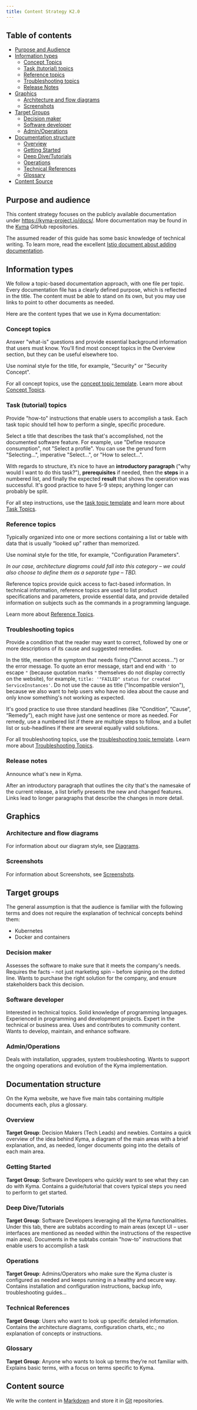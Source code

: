 ```yaml
---
title: Content Strategy K2.0 
---
```


## Table of contents

- [Purpose and Audience](#purpose-and-audience)
- [Information types](#information-types)
  - [Concept Topics](#concept-topics)
  - [Task (tutorial) topics](#task-tutorial-topics)
  - [Reference topics](#reference-topics)
  - [Troubleshooting topics](#troubleshooting-topics)
  - [Release Notes](#release-notes)
- [Graphics](#graphics)
  - [Architecture and flow diagrams](#architecture-and-flow-diagrams)
  - [Screenshots](#screenshots)
- [Target Groups](#target-groups)
  - [Decision maker](#decision-maker)
  - [Software developer](#software-developer)
  - [Admin/Operations](#adminoperations)
- [Documentation structure](#documentation-structure)
  - [Overview](#overview)
  - [Getting Started](#getting-started)
  - [Deep Dive/Tutorials](#deep-divetutorials)
  - [Operations](#operations)
  - [Technical References](#technical-references)
  - [Glossary](#glossary)
- [Content Source](#content-source)

## Purpose and audience

This content strategy focuses on the publicly available documentation under https://kyma-project.io/docs/.
More documentation may be found in the [Kyma](https://github.com/kyma-project/kyma) GitHub repositories.

The assumed reader of this guide has some basic knowledge of technical writing. To learn more, read the excellent [Istio document about adding documentation](https://istio.io/latest/docs/releases/contribute/add-content/).

## Information types

We follow a topic-based documentation approach, with one file per topic. Every documentation file has a clearly defined purpose, which is reflected in the title. The content must be able to stand on its own, but you may use links to point to other documents as needed.

Here are the content types that we use in Kyma documentation:

### Concept topics

Answer "what-is" questions and provide essential background information that users must know.
You'll find most concept topics in the Overview section, but they can be useful elsewhere too.

Use nominal style for the title, for example, "Security" or "Security Concept".

For all concept topics, use the [concept topic template](../templates/resources/concept.md).
Learn more about [Concept Topics](http://docs.oasis-open.org/dita/dita/v1.3/errata02/os/complete/part3-all-inclusive/archSpec/technicalContent/dita-concept-topic.html).

### Task (tutorial) topics

Provide "how-to" instructions that enable users to accomplish a task. Each task topic should tell how to perform a single, specific procedure.

Select a title that describes the task that's accomplished, not the documented software feature. For example, use "Define resource consumption", not "Select a profile". You can use the gerund form "Selecting...", imperative "Select...", or "How to select...".

With regards to structure, it’s nice to have an **introductory paragraph** ("why would I want to do this task?"), **prerequisites** if needed, then the **steps** in a numbered list, and finally the expected **result** that shows the operation was successful.
It's good practice to have 5-9 steps; anything longer can probably be split.

For all step instructions, use the [task topic template](../templates/resources/task.md) and learn more about [Task Topics](http://docs.oasis-open.org/dita/dita/v1.3/errata02/os/complete/part3-all-inclusive/archSpec/technicalContent/dita-task-topic.html).

### Reference topics

Typically organized into one or more sections containing a list or table with data that is usually “looked up” rather than memorized.

Use nominal style for the title, for example, "Configuration Parameters".

*In our case, architecture diagrams could fall into this category – we could also choose to define them as a separate type – TBD.*

Reference topics provide quick access to fact-based information. In technical information, reference topics are used to list product specifications and parameters, provide essential data, and provide detailed information on subjects such as the commands in a programming language.

Learn more about [Reference Topics](http://docs.oasis-open.org/dita/dita/v1.3/errata02/os/complete/part3-all-inclusive/archSpec/technicalContent/dita-reference-topic.html).

### Troubleshooting topics

Provide a condition that the reader may want to correct, followed by one or more descriptions of its cause and suggested remedies.

In the title, mention the symptom that needs fixing ("Cannot access...") or the error message. To quote an error message, start and end with `'` to escape `"` (because quotation marks `"` themselves do not display correctly on the website), for example, `title: '"FAILED" status for created ServiceInstances'`. Do not use the cause as title ("Incompatible version"), because we also want to help users who have no idea about the cause and only know something's not working as expected.

It's good practice to use three standard headlines (like “Condition”, “Cause”, “Remedy”), each might have just one sentence or more as needed. For remedy, use a numbered list if there are multiple steps to follow, and a bullet list or sub-headlines if there are several equally valid solutions.

For all troubleshooting topics, use the [troubleshooting topic template](../templates/resources/troubleshooting.md).
Learn more about [Troubleshooting Topics](http://docs.oasis-open.org/dita/dita/v1.3/errata02/os/complete/part3-all-inclusive/archSpec/technicalContent/dita-troubleshooting-topic.html).

### Release notes

Announce what's new in Kyma.

After an introductory paragraph that outlines the city that's the namesake of the current release, a list briefly presents the new and changed features. Links lead to longer paragraphs that describe the changes in more detail.

## Graphics

### Architecture and flow diagrams

For information about our diagram style, see [Diagrams](../02-diagrams.md).

### Screenshots

For information about Screenshots, see [Screenshots](../07-diagrams.md).

## Target groups

The general assumption is that the audience is familiar with the following terms and does not require the explanation of technical concepts behind them:

- Kubernetes
- Docker and containers

<!-- Information about generic target groups is based on the SAP Styleguide: https://help.sap.com/viewer/DRAFT/e33c591ae4494a659a3f5f983c9d1161/PROD/en-US/546dfb06e80c4005aabc4795d548fe35.html -->

### Decision maker

Assesses the software to make sure that it meets the company's needs. Requires the facts – not just marketing spin – before signing on the dotted line. Wants to purchase the right solution for the company, and ensure stakeholders back this decision.

### Software developer

Interested in technical topics. Solid knowledge of programming languages. Experienced in programming and development projects. Expert in the technical or business area. Uses and contributes to community content. Wants to develop, maintain, and enhance software.

### Admin/Operations

Deals with installation, upgrades, system troubleshooting. Wants to support the ongoing operations and evolution of the Kyma implementation.

## Documentation structure

On the Kyma website, we have five main tabs containing multiple documents each, plus a glossary.

### Overview

**Target Group**: Decision Makers (Tech Leads) and newbies.
Contains a quick overview of the idea behind Kyma, a diagram of the main areas with a brief explanation, and, as needed, longer documents going into the details of each main area.

### Getting Started

**Target Group**: Software Developers who quickly want to see what they can do with Kyma.
Contains a guide/tutorial that covers typical steps you need to perform to get started.

### Deep Dive/Tutorials

**Target Group**: Software Developers leveraging all the Kyma functionalities.
Under this tab, there are subtabs according to main areas (except UI – user interfaces are mentioned as needed within the instructions of the respective main area). Documents in the subtabs contain "how-to" instructions that enable users to accomplish a task

### Operations

**Target Group**: Admins/Operators who make sure the Kyma cluster is configured as needed and keeps running in a healthy and secure way.
Contains installation and configuration instructions, backup info, troubleshooting guides…

### Technical References

**Target Group**: Users who want to look up specific detailed information.
Contains the architecture diagrams, configuration charts, etc.; no explanation of concepts or instructions.

### Glossary

**Target Group**: Anyone who wants to look up terms they’re not familiar with.
Explains basic terms, with a focus on terms specific to Kyma.

## Content source

We write the content in [Markdown](https://daringfireball.net/projects/markdown/) and store it in [Git](https://git-scm.com/) repositories.
